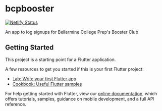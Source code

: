 # bcpbooster
[![Netlify Status](https://api.netlify.com/api/v1/badges/01822946-345c-4be4-9eaf-28d7bcdcaae8/deploy-status)](https://app.netlify.com/sites/bcpbooster/deploys)

An app to log signups for Bellarmine College Prep's Booster Club

## Getting Started

This project is a starting point for a Flutter application.

A few resources to get you started if this is your first Flutter project:

- [Lab: Write your first Flutter app](https://flutter.dev/docs/get-started/codelab)
- [Cookbook: Useful Flutter samples](https://flutter.dev/docs/cookbook)

For help getting started with Flutter, view our
[online documentation](https://flutter.dev/docs), which offers tutorials,
samples, guidance on mobile development, and a full API reference.
